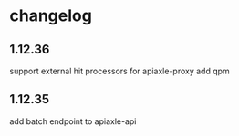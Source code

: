 changelog
=========

1.12.36
-------
support external hit processors for apiaxle-proxy
add qpm

1.12.35
-------
add batch endpoint to apiaxle-api

